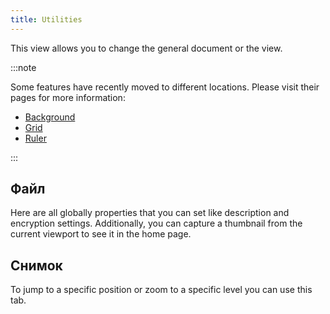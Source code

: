 ```yaml
---
title: Utilities
---
```


This view allows you to change the general document or the view.

:::note

Some features have recently moved to different locations. Please visit their pages for more information:

- [Background](/docs/v2/background)
- [Grid](/docs/v2/tools/grid)
- [Ruler](/docs/v2/tools/ruler)

:::

## Файл

Here are all globally properties that you can set like description and encryption settings.
Additionally, you can capture a thumbnail from the current viewport to see it in the home page.

## Снимок

To jump to a specific position or zoom to a specific level you can use this tab.
